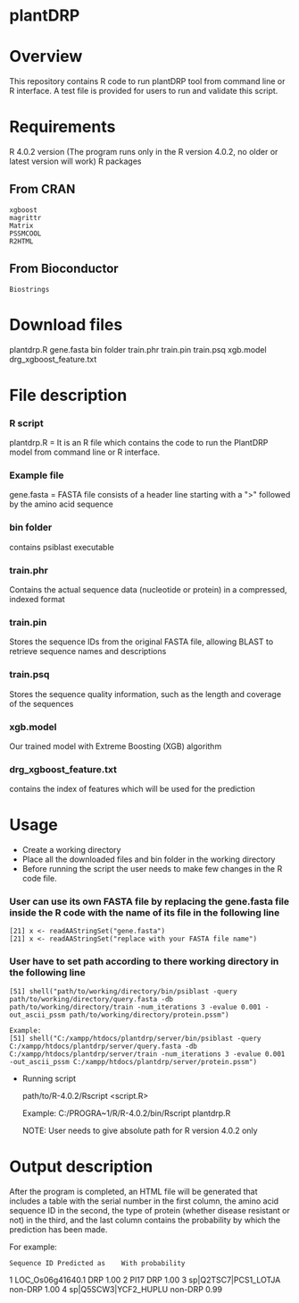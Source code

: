 # plantDRP
# Overview
This repository contains R code to run plantDRP tool from command line or R interface. A test file is provided for users to run and validate this script.

# Requirements
R 4.0.2 version (The program runs only in the R version 4.0.2, no older or latest version will work)
R packages
## From CRAN
    xgboost
    magrittr
    Matrix
    PSSMCOOL
    R2HTML
    
## From Bioconductor
    Biostrings

# Download files
plantdrp.R
gene.fasta
bin folder
train.phr
train.pin
train.psq
xgb.model
drg_xgboost_feature.txt

# File description
### R script
plantdrp.R = It is an R file which contains the code to run the PlantDRP model from command line or R interface.

### Example file
gene.fasta = FASTA file consists of a header line starting with a ">" followed by the amino acid sequence

### bin folder
contains psiblast executable

### train.phr
Contains the actual sequence data (nucleotide or protein) in a compressed, indexed format

### train.pin
Stores the sequence IDs from the original FASTA file, allowing BLAST to retrieve sequence names and descriptions

### train.psq
Stores the sequence quality information, such as the length and coverage of the sequences

### xgb.model
Our trained model with Extreme Boosting (XGB) algorithm

### drg_xgboost_feature.txt
contains the index of features which will be used for the prediction

# Usage 
- Create a working directory 
- Place all the downloaded files and bin folder in the working directory
- Before running the script the user needs to make few changes in the R code file.

### User can use its own FASTA file by replacing the gene.fasta file inside the R code with the name of its file in the following line
    [21] x <- readAAStringSet("gene.fasta")
    [21] x <- readAAStringSet("replace with your FASTA file name")
    
### User have to set path according to there working directory in the following line
    [51] shell("path/to/working/directory/bin/psiblast -query path/to/working/directory/query.fasta -db path/to/working/directory/train -num_iterations 3 -evalue 0.001 -out_ascii_pssm path/to/working/directory/protein.pssm")
   
    Example:
    [51] shell("C:/xampp/htdocs/plantdrp/server/bin/psiblast -query C:/xampp/htdocs/plantdrp/server/query.fasta -db C:/xampp/htdocs/plantdrp/server/train -num_iterations 3 -evalue 0.001 -out_ascii_pssm C:/xampp/htdocs/plantdrp/server/protein.pssm")
   
- Running script
   
   path/to/R-4.0.2/Rscript <script.R>
   
   Example:
   C:/PROGRA~1/R/R-4.0.2/bin/Rscript plantdrp.R
   
   NOTE: User needs to give absolute path for R version 4.0.2 only

# Output description
After the program is completed, an HTML file will be generated that includes a table with the serial number in the first column, the amino acid sequence ID in the second, the type of protein (whether disease resistant or not) in the third, and the last column contains the probability by which the prediction has been made.

For example:

	Sequence ID	Predicted as	With probability
1	LOC_Os06g41640.1	DRP	1.00
2	Pl17	DRP	1.00
3	sp|Q2TSC7|PCS1_LOTJA	non-DRP	1.00
4	sp|Q5SCW3|YCF2_HUPLU	non-DRP	0.99
